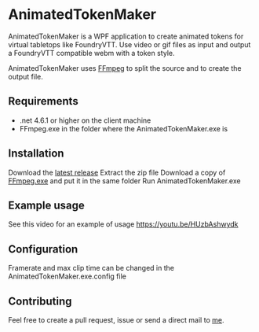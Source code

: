 # AnimatedTokenMaker

AnimatedTokenMaker is a WPF application to create animated tokens for virtual tabletops like FoundryVTT.  Use video or gif files as input and output a FoundryVTT compatible webm with a token style.

AnimatedTokenMaker uses [FFmpeg](https://ffmpeg.org/) to split the source and to create the output file.

## Requirements

- .net 4.6.1 or higher on the client machine
- FFmpeg.exe in the folder where the AnimatedTokenMaker.exe is

## Installation

Download the [latest release](https://github.com/EttienneS/AnimatedTokenMaker/releases)
Extract the zip file
Download a copy of [FFmpeg.exe](https://ffmpeg.org/) and put it in the same folder
Run AnimatedTokenMaker.exe

## Example usage

See this video for an example of usage https://youtu.be/HUzbAshwydk

## Configuration

Framerate and max clip time can be changed in the AnimatedTokenMaker.exe.config file

## Contributing

Feel free to create a pull request, issue or send a direct mail to [me](https://github.com/EttienneS).